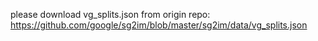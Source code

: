 please download vg_splits.json from origin repo:
https://github.com/google/sg2im/blob/master/sg2im/data/vg_splits.json
